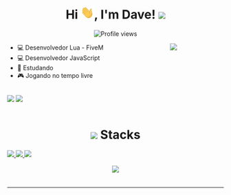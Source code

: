 <h1 align="center"> Hi <img src="./hi.gif" height="30px">, I'm Dave! <img src="https://c.tenor.com/rz4kOurhQ0QAAAAC/big-mouth-cat.gif" height="30px">
</h1>
<p align="center"> <img src="https://komarev.com/ghpvc/?username=D4v3sb&color=blueviolet" alt="Profile views" /> </p>

<img src="https://cdn.discordapp.com/avatars/580416011472338957/a_359272e6481142797ede83c0e48822b3.gif?size=2048" width="125px" align="right">

- 💻 Desenvolvedor Lua - FiveM
- 💻 Desenvolvedor JavaScript
- 📕 Estudando
- 🎮 Jogando no tempo livre

<br>
<div align="left">
<a href="https://steamcommunity.com/id/logan_c/"><img src="https://steam-stat.vercel.app/api?profileName=logan_c"></a>
<a href="https://discord.com/users/580416011472338957"><img src="https://lanyard.cnrad.dev/api/580416011472338957"></a>
</div>

<br>

<h1 align="center"><img src="https://c.tenor.com/Q5dH7srnB6EAAAAj/capoo-bug-cat.gif" width=5%> Stacks</h1>
<a href="https://github.com/D4v3sb">
<img src = "https://img.shields.io/badge/JavaScript-323330?style=for-the-badge&logo=javascript&logoColor=F7DF1E">
<img src = "https://img.shields.io/badge/Lua-323330?style=for-the-badge&logo=lua&logoColor=2C2D72">
<img src = "https://img.shields.io/badge/MySQL-323330?style=for-the-badge&logo=mysql&logoColor=4479A1">
</a>

<br>
<br>

<div align="center">
<img src="https://github-readme-stats.vercel.app/api?username=CoyoteLogan&show_icons=true&theme=dark"/>
</div>
<br>
<hr>
<br>

<!-- <img src="https://res.cloudinary.com/practicaldev/image/fetch/s--rV1CmS8C--/c_limit%2Cf_auto%2Cfl_progressive%2Cq_66%2Cw_880/https://dev-to-uploads.s3.amazonaws.com/i/9yn7vhjsvzhgi0w9p7he.gif" width=100%> -->
